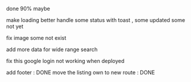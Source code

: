 done 90% maybe

make loading better
handle some status with toast , some updated some not yet

fix image some not exist

add more data for wide range search

fix this google login not working when deployed

add footer : DONE
move the listing own to new route : DONE
